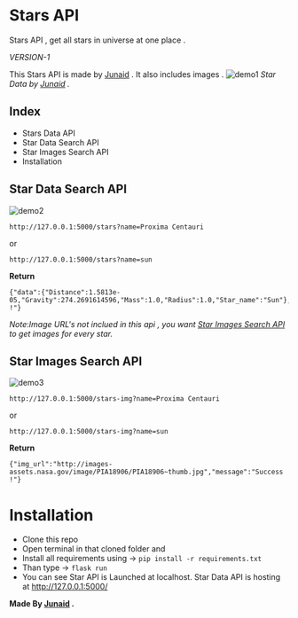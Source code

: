 # Stars API

Stars API , get all stars in universe at one place . 

_VERSION-1_

This Stars API is made by [Junaid](https://www.abujuni.dev) . It also includes images .
![demo1](https://i.ibb.co/3fgSsfz/2846f3d21b0c.png)
_Star Data by [Junaid](https://www.abujuni.dev) ._

## Index

- Stars Data API
- Star Data Search API
- Star Images Search API
- Installation

## Star Data Search API

![demo2](https://i.ibb.co/r6dT5SS/49d466e80992.png)

```
http://127.0.0.1:5000/stars?name=Proxima Centauri
```

or

```
http://127.0.0.1:5000/stars?name=sun
```

**Return**

```
{"data":{"Distance":1.5813e-05,"Gravity":274.2691614596,"Mass":1.0,"Radius":1.0,"Star_name":"Sun"},"message":"Success !"}
```

_Note_:_Image URL's not inclued in this api , you want [Star Images Search API](#star-images-search-api) to get images for every star._

## Star Images Search API

![demo3](https://i.ibb.co/cDnL3WT/01ed951737e5.png)

```
http://127.0.0.1:5000/stars-img?name=Proxima Centauri
```

or

```
http://127.0.0.1:5000/stars-img?name=sun
```

**Return**

```
{"img_url":"http://images-assets.nasa.gov/image/PIA18906/PIA18906~thumb.jpg","message":"Success !"}
```

# Installation

- Clone this repo
- Open terminal in that cloned folder and
- Install all requirements using -> `pip install -r requirements.txt`
- Than type -> `flask run`
- You can see Star API is Launched at localhost.
  Star Data API is hosting at http://127.0.0.1:5000/

**Made By [Junaid](https://www.abujuni.dev) .**
